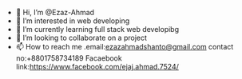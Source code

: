 - 👋 Hi, I’m @Ezaz-Ahmad
- 👀 I’m interested in web developing
- 🌱 I’m currently learning full stack web developibg
- 💞️ I’m looking to collaborate on a project
- 📫 How to reach me .email:ezazahmadshanto@gmail.com
                      contact no:+8801758734189
                      Facaebook link:https://www.facebook.com/ejaj.ahmad.7524/

<!---
Ezaz-Ahmad/Ezaz-Ahmad is a ✨ special ✨ repository because its `README.md` (this file) appears on your GitHub profile.
You can click the Preview link to take a look at your changes.
--->
